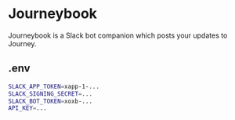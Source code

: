 # Journeybook

Journeybook is a Slack bot companion which posts your updates to Journey.

## .env
```sh
SLACK_APP_TOKEN=xapp-1-...
SLACK_SIGNING_SECRET=...
SLACK_BOT_TOKEN=xoxb-...
API_KEY=...
```